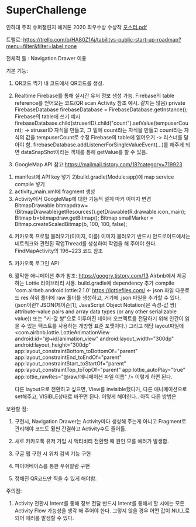 # SuperChallenge

인하대 주최 슈퍼챌린지 해커톤 2020 최우수상 수상작
[포스터.pdf](https://github.com/Eunno-An/SuperChallenge/files/7374220/default.pdf)

트렐로:
https://trello.com/b/HA80Z1Aj/tabilitys-public-start-up-roadmap?menu=filter&filter=label:none

전체적 틀 : Navigation Drawer 이용

기본 기능:
1. QR코드 찍기
  내 코드에서 QR코드를 생성.
  
2. Realtime Firebase를 통해 실시간 유저 정보 생성 가능.
  Firebase의 table reference를 얻어오는 코드(QR scan Activity 참조 예시. 같지는 않음)
    private FirebaseDatabase firebaseDatabase = FirebaseDatabase.getInstance();
  Firebase의 table에 쓰기 예시
    firebaseDatabase.child(struserID).child("count").setValue(tempuserCount); 
    -> struserID 자식을 만들고, 그 밑에 count라는 자식을 만들고 count라는 자식의 값을 tempuserCount로 수정 
  Firebase의 table에 읽어오기
    -> 리스너를 달아야 함.
    firebaseDatabase.addListenerForSingleValueEvent(...)를 해주게 되면 dataSnapShot이라는 객체를 통해 getValue를 할 수 있음.
    
3. GoogleMap API
  참고:https://mailmail.tistory.com/18?category=719923
  1) manifest에 API key 넣기
  2)build.gradle(Module:app)에 map service compile 넣기
  3) activity_main.xml에 fragment 생성
  4) Activity에서 GoogleMap에 대한 기능적 설계
  마커 이미지 변경
        BitmapDrawable bitmapdraw=(BitmapDrawable)getResources().getDrawable(R.drawable.icon_main);
        Bitmap b=bitmapdraw.getBitmap();
        Bitmap smallMarker = Bitmap.createScaledBitmap(b, 100, 100, false);
        
4. 카카오톡 프로필 불러오기(이미지, 이름)
  이미지 불러오기
    반드시 안드로이드에서는 네트워크와 관련된 작업Thread를 생성하여 작업을 해 주어야 한다.
    FindMapActivity의 196~223 코드 참조
    
5. 카카오톡 로그인 API

6. 짧막한 애니메이션 추가
    참조: https://googry.tistory.com/13
    Airbnb에서 제공하는 Lottie 라이브러리 사용.
    build.gradle에 dependency 추가
    compile 'com.airbnb.android:lottie:2.1.0'
    https://lottiefiles.com/ <- json 파일 다운로드
    res 하위 폴더에 raw 폴더를 생성하고, 거기에 .json 파일을 추가할 수 있다.
    (json이란? JSON(제이슨[1], JavaScript Object Notation)은 속성-값 쌍( attribute–value pairs and array data types (or any other serializable value)) 
    또는 "키-값 쌍"으로 이루어진 데이터 오브젝트를 전달하기 위해
    인간이 읽을 수 있는 텍스트를 사용하는 개방형 표준 포맷이다.)
    그리고 해당 layout파일에 
    <com.airbnb.lottie.LottieAnimationView
        android:id="@+id/animation_view"
        android:layout_width="300dp"
        android:layout_height="300dp"
        app:layout_constraintBottom_toBottomOf="parent"
        app:layout_constraintEnd_toEndOf="parent"
        app:layout_constraintStart_toStartOf="parent"
        app:layout_constraintTop_toTopOf="parent"
        app:lottie_autoPlay="true"
        app:lottie_rawRes="@raw/애니메이션 파일 이름" />
        이렇게 하면 된다.
    
    다른 layout으로 전환하고 싶으면, View를 invisible했다가, 다른 애니메이션으로 set해주고, VISIBLE상태로 바꾸면 된다. 이렇게 해야한다.. 아직 다른 방법은 
    

보완할 점: 
1. 구현시, Navigation Drawer는 Activity마다 생성해 주는게 아니고 
Fragment로 관리해야 코드도 훨씬 간결하고 Activity수도 줄어듦.

2. 새로 카카오톡 유저 가입 시 액티비티 전환할 때 원인 모를 에러가 발생함.

3. 구글 맵 구현 시 위치 검색 기능 구현 

4. 파이어베이스를 통한 푸쉬알람 구현

5. 정해진 QR코드만 찍을 수 있게 해야함.

주의점:
1. Activity 전환시 Intent를 통해 정보 전달
  반드시 Intent를 통해서 할 시에는 모든 Activity Flow 가능성을 생각 해 주어야 한다.
  그렇지 않을 경우 어떤 값이 NULL로 되어 에러를 발생할 수 있다.
